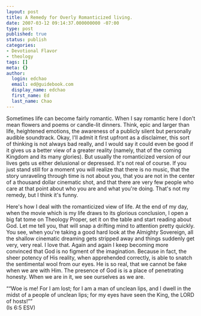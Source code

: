 ```yaml
---
layout: post
title: A Remedy for Overly Romanticized living.
date: 2007-03-12 09:14:37.000000000 -07:00
type: post
published: true
status: publish
categories:
- Devotional Flavor
- theology
tags: []
meta: {}
author:
  login: edchao
  email: ed@guidebook.com
  display_name: edchao
  first_name: Ed
  last_name: Chao
---
```

<p>Sometimes life can become fairly romantic.  When I say romantic here I don't mean flowers and poems or candle-lit dinners.  Think, epic and larger than life, heightened emotions, the awareness of a publicly silent but personally audible soundtrack.   Okay, I'll admit it first upfront as a disclaimer, this sort of thinking is not always bad really, and I would say it could even be good if it gives us a better view of a greater reality (namely, that of the coming Kingdom and its many glories).  But usually the romanticized version of our lives gets us either delusional or depressed.  It's not real of course.  If you just stand still for a moment you will realize that there is no music, that the story unraveling through time is not about you,  that you are not in the center of a thousand dollar cinematic shot, and that there are very few people who care at that point about who you are and what you're doing.  That's not my remedy, but I think it's funny.</p>
<p>Here's how I deal with the romanticized view of life.  At the end of my day, when the movie which is my life draws to its glorious conclusion, I open a big fat tome on Theology Proper, set it on the table and start reading about God.  Let me tell you, that will snap a drifting mind to attention pretty quickly.  You see, when you're taking a good hard look at the Almighty Sovereign, all the shallow cinematic dreaming gets stripped away and things suddenly get very, very real.  I love that.  Again and again I keep becoming more convinced that God is no figment of the imagination.  Because in fact, the sheer potency of His reality, when apprehended correctly, is able to snatch the sentimental wool from our eyes.  He is so real, that we cannot be fake when we are with Him.  The presence of God is is a place of penetrating honesty.  When we are in it, we see ourselves as we are.</p>
<p>““Woe is me! For I am lost; for I am a man of unclean lips, and I dwell in the midst of a people of unclean lips; for my eyes have seen the King, the LORD of hosts!””<br />
(Is 6:5 ESV)</p>
